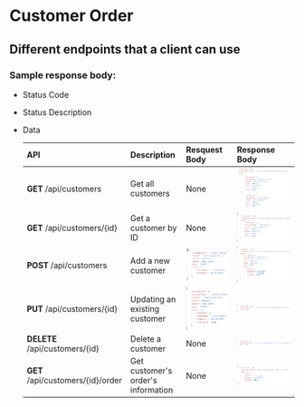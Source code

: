 # Customer Order 

## Different endpoints that a client can use
### Sample response body: 
* Status Code
* Status Description
* Data

  | API                              | Description                        | Resquest Body | Response Body
  | :-----------                     | :-----------                       | :------------ | :------------
  | **GET** /api/customers            | Get all customers                  | None          | <img src="/images/get-all.png" width=100% height=100%>
  | **GET** /api/customers/{id}       | Get a customer by ID               | None          | <img src="/images/get-one.png" width=100% height=100%>
  | **POST** /api/customers           | Add a new customer                 | <img src="/images/post-body.png" width=100% height=100%> | <img src="/images/post-response.png" width=100% height=100%>
  | **PUT** /api/customers/{id}       | Updating an existing customer      | <img src="/images/put-body.png" width=100% height=100%>  | <img src="/images/put-response.png" width=100% height=100%>
  | **DELETE** /api/customers/{id}    | Delete a customer                  | None          | <img src="/images/delete-response.png" width=100% height=100%>
  | **GET** /api/customers/{id}/order | Get customer's order's information | None          | <img src="/images/get-order.png" width=100% height=100%>
  

